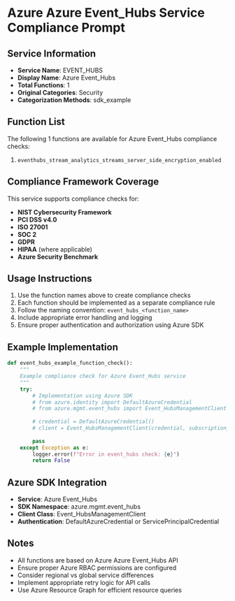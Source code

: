 # Azure Azure Event_Hubs Service Compliance Prompt

## Service Information
- **Service Name**: EVENT_HUBS
- **Display Name**: Azure Event_Hubs
- **Total Functions**: 1
- **Original Categories**: Security
- **Categorization Methods**: sdk_example

## Function List
The following 1 functions are available for Azure Event_Hubs compliance checks:

1. `eventhubs_stream_analytics_streams_server_side_encryption_enabled`


## Compliance Framework Coverage
This service supports compliance checks for:
- **NIST Cybersecurity Framework**
- **PCI DSS v4.0**
- **ISO 27001**
- **SOC 2**
- **GDPR**
- **HIPAA** (where applicable)
- **Azure Security Benchmark**

## Usage Instructions
1. Use the function names above to create compliance checks
2. Each function should be implemented as a separate compliance rule
3. Follow the naming convention: `event_hubs_<function_name>`
4. Include appropriate error handling and logging
5. Ensure proper authentication and authorization using Azure SDK

## Example Implementation
```python
def event_hubs_example_function_check():
    """
    Example compliance check for Azure Event_Hubs service
    """
    try:
        # Implementation using Azure SDK
        # from azure.identity import DefaultAzureCredential
        # from azure.mgmt.event_hubs import Event_HubsManagementClient
        
        # credential = DefaultAzureCredential()
        # client = Event_HubsManagementClient(credential, subscription_id)
        
        pass
    except Exception as e:
        logger.error(f"Error in event_hubs check: {e}")
        return False
```

## Azure SDK Integration
- **Service**: Azure Event_Hubs
- **SDK Namespace**: azure.mgmt.event_hubs
- **Client Class**: Event_HubsManagementClient
- **Authentication**: DefaultAzureCredential or ServicePrincipalCredential

## Notes
- All functions are based on Azure Azure Event_Hubs API
- Ensure proper Azure RBAC permissions are configured
- Consider regional vs global service differences
- Implement appropriate retry logic for API calls
- Use Azure Resource Graph for efficient resource queries
